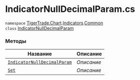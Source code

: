 
# IndicatorNullDecimalParam.cs
`namespace` [TigerTrade.Chart](../../../TigerTrade.Chart.md).[Indicators](../../../TigerTrade.Chart/Indicators.md).[Common](../../../TigerTrade.Chart/Indicators/Common.md)  
    `class` [IndicatorNullDecimalParam](../../IndicatorNullDecimalParam.cs.md)

### Методы
| Название | Описание |
| --- | --- |
| [`IndicatorNullDecimalParam`](./Методы/IndicatorNullDecimalParam.md) | *Описание* |
| [`Set`](./Методы/Set.md) | *Описание* |
